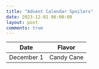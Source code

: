 ```yaml
---
title: "Advent Calendar Spoilers"
date: 2023-12-01 06:00:00
layout: post
comments: true
---
```


|Date | Flavor|
|---|---|
|December 1| Candy Cane|
